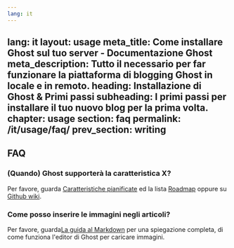 ```yaml
---
lang: it
---
```

lang: it
layout: usage
meta_title: Come installare Ghost sul tuo server - Documentazione Ghost
meta_description: Tutto il necessario per far funzionare la piattaforma di blogging Ghost in locale e in remoto.
heading: Installazione di Ghost &amp; Primi passi
subheading: I primi passi per installare il tuo nuovo blog per la prima volta.
chapter: usage
section: faq
permalink: /it/usage/faq/
prev_section: writing
---


## FAQ <a id="faq"></a>

### (Quando) Ghost supporterà la caratteristica X?

Per favore, guarda [Caratteristiche pianificate](https://github.com/TryGhost/Ghost/wiki/Planned-Features) ed la lista [Roadmap](https://github.com/TryGhost/Ghost/wiki/Roadmap) oppure su [Github wiki](https://github.com/TryGhost/Ghost/wiki).

### Come posso inserire le immagini negli articoli?

Per favore, guarda[La guida al Markdown](/usage/writing/#markdown) per una spiegazione completa, di come funziona l'editor di Ghost per caricare immagini.
